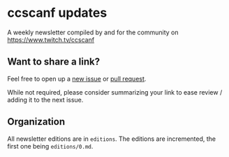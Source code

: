 # ccscanf updates

A weekly newsletter compiled by and for the community on https://www.twitch.tv/ccscanf

## Want to share a link? 

Feel free to open up a [new issue][0] or [pull request][1].

While not required, please consider summarizing your link to ease review /
adding it to the next issue.

## Organization

All newsletter editions are in `editions`. The editions are incremented, the
first one being `editions/0.md`.

[0]: https://github.com/scanf/ccscanf-updates/issues
[1]: https://github.com/scanf/ccscanf-updates/pulls
